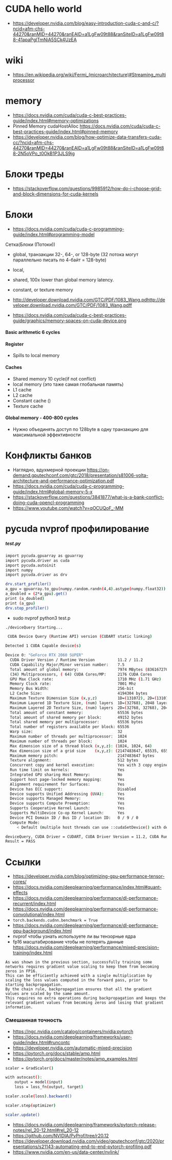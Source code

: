 # CUDA hello world

- https://developer.nvidia.com/blog/easy-introduction-cuda-c-and-c/?ncid=afm-chs-44270&ranMID=44270&ranEAID=a1LgFw09t88&ranSiteID=a1LgFw09t88-41apaPgITmNiA5SCk4UzEA

# wiki

- https://en.wikipedia.org/wiki/Fermi_(microarchitecture)#Streaming_multiprocessor

# memory

- https://docs.nvidia.com/cuda/cuda-c-best-practices-guide/index.html#memory-optimizations
- Pinned Memory cudaHostAlloc https://docs.nvidia.com/cuda/cuda-c-best-practices-guide/index.html#pinned-memory
- https://developer.nvidia.com/blog/how-optimize-data-transfers-cuda-cc/?ncid=afm-chs-44270&ranMID=44270&ranEAID=a1LgFw09t88&ranSiteID=a1LgFw09t88-2N5oVPo_t0OkB1P3JLS9jg

# Блоки треды

- https://stackoverflow.com/questions/9985912/how-do-i-choose-grid-and-block-dimensions-for-cuda-kernels

# Блоки

- https://docs.nvidia.com/cuda/cuda-c-programming-guide/index.html#programming-model

Сетка(Блоки (Потоки))

- global, транзакции 32-, 64-, or 128-byte (32 потока могут параллельно писать по 4-байт = 128-byte)
- local,
- shared, 100x lower than global memory latency.
- constant, or texture memory

- http://developer.download.nvidia.com/GTC/PDF/1083_Wang.pdhttp://developer.download.nvidia.com/GTC/PDF/1083_Wang.pdff
- https://docs.nvidia.com/cuda/cuda-c-best-practices-guide/graphics/memory-spaces-on-cuda-device.png
#### Basic arithmetic 6 cycles
#### Register
- Spills to local memory
#### Caches
- Shared memory 10 cycle(if not conflict)
- local memory (это таже самая глобальная память)
- L1 cache
- L2 cache
- Constant cache ()
- Texture cache
#### Global memory - 400-800 cycles
- Нужно объединять доступ по 128byte в одну транзакцию для максимальной эффективности

# Конфликты банков

- Наглядно, вдухмерной проекции https://on-demand.gputechconf.com/gtc/2018/presentation/s81006-volta-architecture-and-performance-optimization.pdf
- https://docs.nvidia.com/cuda/cuda-c-programming-guide/index.html#global-memory-5-x
- https://stackoverflow.com/questions/3841877/what-is-a-bank-conflict-doing-cuda-opencl-programming
- https://www.youtube.com/watch?v=qOCUQoF_-MM

# pycuda nvprof профилирование

##### test.py
```bash
import pycuda.gpuarray as gpuarray
import pycuda.driver as cuda
import pycuda.autoinit
import numpy
import pycuda.driver as drv

drv.start_profiler()
a_gpu = gpuarray.to_gpu(numpy.random.randn(4,4).astype(numpy.float32))
a_doubled = (2*a_gpu).get()
print (a_doubled)
print (a_gpu)
drv.stop_profiler()
```

- sudo nvprof python3 test.p


```bash
./deviceQuery Starting...

 CUDA Device Query (Runtime API) version (CUDART static linking)

Detected 1 CUDA Capable device(s)

Device 0: "GeForce RTX 2060 SUPER"
  CUDA Driver Version / Runtime Version          11.2 / 11.2
  CUDA Capability Major/Minor version number:    7.5
  Total amount of global memory:                 7974 MBytes (8361672704 bytes)
  (34) Multiprocessors, ( 64) CUDA Cores/MP:     2176 CUDA Cores
  GPU Max Clock rate:                            1710 MHz (1.71 GHz)
  Memory Clock rate:                             7001 Mhz
  Memory Bus Width:                              256-bit
  L2 Cache Size:                                 4194304 bytes
  Maximum Texture Dimension Size (x,y,z)         1D=(131072), 2D=(131072, 65536), 3D=(16384, 16384, 16384)
  Maximum Layered 1D Texture Size, (num) layers  1D=(32768), 2048 layers
  Maximum Layered 2D Texture Size, (num) layers  2D=(32768, 32768), 2048 layers
  Total amount of constant memory:               65536 bytes
  Total amount of shared memory per block:       49152 bytes
  Total shared memory per multiprocessor:        65536 bytes
  Total number of registers available per block: 65536
  Warp size:                                     32
  Maximum number of threads per multiprocessor:  1024
  Maximum number of threads per block:           1024
  Max dimension size of a thread block (x,y,z): (1024, 1024, 64)
  Max dimension size of a grid size    (x,y,z): (2147483647, 65535, 65535)
  Maximum memory pitch:                          2147483647 bytes
  Texture alignment:                             512 bytes
  Concurrent copy and kernel execution:          Yes with 3 copy engine(s)
  Run time limit on kernels:                     Yes
  Integrated GPU sharing Host Memory:            No
  Support host page-locked memory mapping:       Yes
  Alignment requirement for Surfaces:            Yes
  Device has ECC support:                        Disabled
  Device supports Unified Addressing (UVA):      Yes
  Device supports Managed Memory:                Yes
  Device supports Compute Preemption:            Yes
  Supports Cooperative Kernel Launch:            Yes
  Supports MultiDevice Co-op Kernel Launch:      Yes
  Device PCI Domain ID / Bus ID / location ID:   0 / 9 / 0
  Compute Mode:
     < Default (multiple host threads can use ::cudaSetDevice() with device simultaneously) >

deviceQuery, CUDA Driver = CUDART, CUDA Driver Version = 11.2, CUDA Runtime Version = 11.2, NumDevs = 1
Result = PASS
```


# Ссылки

- https://developer.nvidia.com/blog/optimizing-gpu-performance-tensor-cores/
- https://docs.nvidia.com/deeplearning/performance/index.html#quant-effects
- https://docs.nvidia.com/deeplearning/performance/dl-performance-recurrent/index.html
- https://docs.nvidia.com/deeplearning/performance/dl-performance-convolutional/index.html
- `torch.backends.cudnn.benchmark = True`
- https://docs.nvidia.com/deeplearning/performance/dl-performance-gpu-background/index.html
- nvprof чтобы узнать используете ли вы тензорные ядра
- fp16 масштабирование чтобы не потерять данные https://docs.nvidia.com/deeplearning/performance/mixed-precision-training/index.html

```
As was shown in the previous section, successfully training some networks requires gradient value scaling to keep them from becoming zeros in FP16.
This can be efficiently achieved with a single multiplication by scaling the loss values computed in the forward pass, prior to starting backpropagation.
By the chain rule, backpropagation ensures that all the gradient values are scaled by the same amount.
This requires no extra operations during backpropagation and keeps the relevant gradient values from becoming zeros and losing that gradient information.
```

### Смешанная точность

- https://ngc.nvidia.com/catalog/containers/nvidia:pytorch
- https://docs.nvidia.com/deeplearning/frameworks/user-guide/index.html#runcontc
- https://developer.nvidia.com/automatic-mixed-precision
- https://pytorch.org/docs/stable/amp.html
- https://pytorch.org/docs/master/notes/amp_examples.html

```bash
scaler = GradScaler()

with autocast():
    output = model(input)
    loss = loss_fn(output, target)

scaler.scale(loss).backward()

scaler.step(optimizer)

scaler.update()
```

- https://docs.nvidia.com/deeplearning/frameworks/pytorch-release-notes/rel_20-12.html#rel_20-12
- https://github.com/NVIDIA/PyProf/tree/r20.12
- https://developer.download.nvidia.com/video/gputechconf/gtc/2020/presentations/s21143-automating-end-to-end-pytorch-profiling.pdf
- https://www.nvidia.com/en-us/data-center/nvlink/
